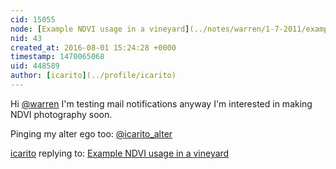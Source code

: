 ```yaml
---
cid: 15055
node: [Example NDVI usage in a vineyard](../notes/warren/1-7-2011/example-ndvi-usage-vineyard)
nid: 43
created_at: 2016-08-01 15:24:28 +0000
timestamp: 1470065068
uid: 448589
author: [icarito](../profile/icarito)
---
```


Hi [@warren](/profile/warren) I'm testing mail notifications anyway I'm interested in making NDVI photography soon.

Pinging my alter ego too: [@icarito_alter](/profile/icarito_alter)

[icarito](../profile/icarito) replying to: [Example NDVI usage in a vineyard](../notes/warren/1-7-2011/example-ndvi-usage-vineyard)


